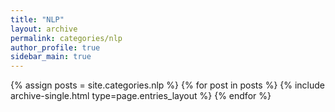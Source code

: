 ```yaml
---
title: "NLP"
layout: archive
permalink: categories/nlp
author_profile: true
sidebar_main: true
---
```


{% assign posts = site.categories.nlp %}
{% for post in posts %} {% include archive-single.html type=page.entries_layout %} {% endfor %}
